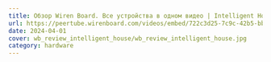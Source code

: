 ```yaml
---
title: Обзор Wiren Board. Все устройства в одном видео | Intelligent House, 2021
url: https://peertube.wirenboard.com/videos/embed/722c3d25-7c9c-42b5-bb30-19a8bec205c3
date: 2024-04-01
cover: wb_review_intelligent_house/wb_review_intelligent_house.jpg
category: hardware
---
```

